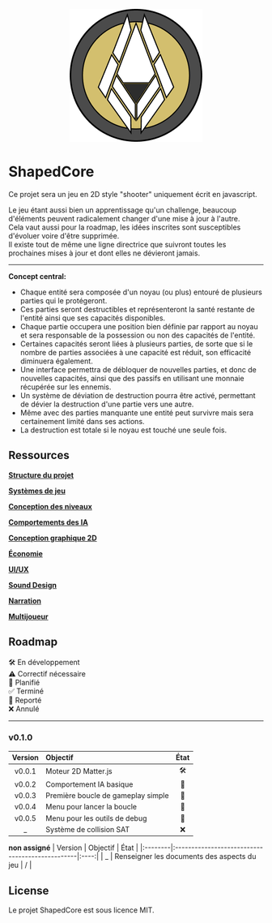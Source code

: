 <p align="center">
  <img src="../img/github_logo.png">
</p>

# ShapedCore
Ce projet sera un jeu en 2D style "shooter" uniquement écrit en javascript.

Le jeu étant aussi bien un apprentissage qu'un challenge, beaucoup d'éléments peuvent radicalement changer d'une mise à jour à l'autre.</br>
Cela vaut aussi pour la roadmap, les idées inscrites sont susceptibles d'évoluer voire d'être supprimée.</br>
Il existe tout de même une ligne directrice que suivront toutes les prochaines mises à jour et dont elles ne dévieront jamais.

---

__Concept central:__</br>
- Chaque entité sera composée d'un noyau (ou plus) entouré de plusieurs parties qui le protégeront.</br>
- Ces parties seront destructibles et représenteront la santé restante de l'entité ainsi que ses capacités disponibles.</br>
- Chaque partie occupera une position bien définie par rapport au noyau et sera responsable de la possession ou non des capacités de l'entité.</br>
- Certaines capacités seront liées à plusieurs parties, de sorte que si le nombre de parties associées à une capacité est réduit, son efficacité diminuera également.</br>
- Une interface permettra de débloquer de nouvelles parties, et donc de nouvelles capacités, ainsi que des passifs en utilisant une monnaie récupérée sur les ennemis.</br>
- Un système de déviation de destruction pourra être activé, permettant de dévier la destruction d'une partie vers une autre.</br>
- Même avec des parties manquante une entité peut survivre mais sera certainement limité dans ses actions.</br>
- La destruction est totale si le noyau est touché une seule fois.

## Ressources

**[Structure du projet](./ProjectStructure.md)**

**[Systèmes de jeu](./Systems.md)**

**[Conception des niveaux](./Levels.md)**

**[Comportements des IA](./AI_Behaviors.md)**

**[Conception graphique 2D](./2DGraphicsDesign.md)**

**[Économie](./Economy.md)**

**[UI/UX](./UI-UX.md)**

**[Sound Design](./SoundDesign.md)**

**[Narration](./Narrative.md)**

**[Multijoueur](./Multiplayer.md)**

## Roadmap
🛠️ En développement</br>
⚠️ Correctif nécessaire</br>
📝 Planifié</br>
✅ Terminé</br>
🔄 Reporté</br>
❌ Annulé</br>

---

### v0.1.0
| Version  | Objectif                                  | État |
|:--------:|:------------------------------------------|:----:|
| v0.0.1   | Moteur 2D Matter.js                       | 🛠️  |
| v0.0.2   | Comportement IA basique                   | 📝  |
| v0.0.3   | Première boucle de gameplay simple        | 📝  |
| v0.0.4   | Menu pour lancer la boucle                | 📝  |
| v0.0.5   | Menu pour les outils de debug             | 📝  |
| _        | Système de collision SAT                  | ❌  |

__non assigné__
| Version | Objectif                                        | État |
|:--------|:------------------------------------------------|:----:|
| _       | Renseigner les documents des aspects du jeu     | /    |

## License
Le projet ShapedCore est sous licence MIT.